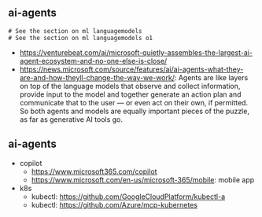 ## ai-agents

```
# See the section on ml languagemodels
# See the section on ml languagemodels o1
```

- https://venturebeat.com/ai/microsoft-quietly-assembles-the-largest-ai-agent-ecosystem-and-no-one-else-is-close/
- https://news.microsoft.com/source/features/ai/ai-agents-what-they-are-and-how-theyll-change-the-way-we-work/: Agents are like layers on top of the language models that observe and collect information, provide input to the model and together generate an action plan and communicate that to the user — or even act on their own, if permitted. So both agents and models are equally important pieces of the puzzle, as far as generative AI tools go.

## ai-agents

- copilot
  - https://www.microsoft365.com/copilot
  - https://www.microsoft.com/en-us/microsoft-365/mobile: mobile app
- k8s
  - kubectl: https://github.com/GoogleCloudPlatform/kubectl-a
  - kubectl: https://github.com/Azure/mcp-kubernetes

